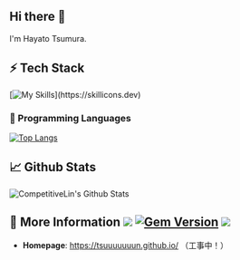 ## Hi there 👋

I'm Hayato Tsumura.

## ⚡ Tech Stack

[![My Skills](https://skillicons.dev/icons?i=ableton,anaconda,bash,docker,git,github,latex,linux,md,matlab,notion,obsidian,py,pytorch,qt,r,sklearn,vscode,)](https://skillicons.dev)

### 🚀 Programming Languages

  
  [![Top Langs](https://github-readme-stats.vercel.app/api/top-langs/?username=Tsuuuuuuun&show_icons=true&theme=noctis_minimus&border_radius=50&layout=compact)](https://github.com/Tsuuuuuuun/github-readme-stats)

## 📈 Github Stats

![CompetitiveLin's Github Stats](https://github-readme-stats.vercel.app/api?username=Tsuuuuuuun&show_icons=true&count_private=true&custom_title=Tsuuuuuuun's%20Github%20Stats)

## 📝 More Information ![](https://img.shields.io/github/last-commit/Tsuuuuuuun/Tsuuuuuuun.github.io?label=Last%20commit) [![Gem Version](https://img.shields.io/gem/v/jekyll-theme-chirpy)](https://rubygems.org/gems/jekyll-theme-chirpy) ![](https://img.shields.io/badge/ruby-CC342D?logo=ruby&logoColor=white&style=flat)

- **Homepage**: <https://tsuuuuuuun.github.io/> （工事中！）
